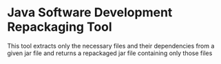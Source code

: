 # Java Software Development Repackaging Tool
This tool extracts only the necessary files and their dependencies from a given jar file and returns a repackaged jar file containing only those files
